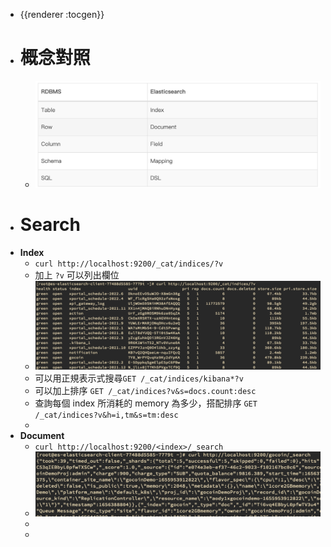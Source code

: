 - {{renderer :tocgen}}
- # 概念對照
	- ![image.png](../assets/image_1656664271338_0.png)
- # Search
- **Index**
	- `curl http://localhost:9200/_cat/indices/?v`
	- 加上 `?v` 可以列出欄位
	- ![image.png](../assets/image_1656663393219_0.png)
	- 可以用正規表示式搜尋`GET /_cat/indices/kibana*?v`
	- 可以加上排序 `GET /_cat/indices?v&s=docs.count:desc`
	- 查詢每個 index 所消耗的 memory 為多少，搭配排序
	  `GET /_cat/indices?v&h=i,tm&s=tm:desc`
	-
- **Document**
	- `curl http://localhost:9200/<index>/_search`
	- ![image.png](../assets/image_1656664735713_0.png)
	-
	-